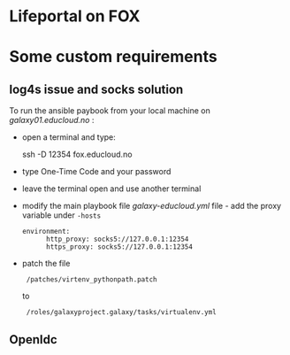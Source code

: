 
# Lifeportal on FOX

# Some custom requirements

## log4s issue and socks solution

To run the ansible paybook from your local machine on *galaxy01.educloud.no* :

- open a terminal and type:

	ssh -D 12354 fox.educloud.no

- type One-Time Code and your password
- leave the terminal open and use another terminal
- modify the main playbook file *galaxy-educloud.yml* file - add the proxy variable under `-hosts`

	  environment:
			http_proxy: socks5://127.0.0.1:12354
			https_proxy: socks5://127.0.0.1:12354
    
 - patch the file

		/patches/virtenv_pythonpath.patch

    to

		/roles/galaxyproject.galaxy/tasks/virtualenv.yml
		
## OpenIdc 

